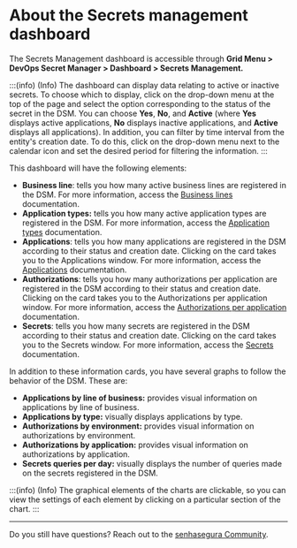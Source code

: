 # About the Secrets management dashboard

The Secrets Management dashboard is accessible through **Grid Menu > DevOps Secret Manager > Dashboard > Secrets Management.**

:::(info) (Info)
The dashboard can display data relating to active or inactive secrets. To choose which to display, click on the drop-down menu at the top of the page and select the option corresponding to the status of the secret in the DSM. You can choose **Yes**, **No**, and **Active** (where **Yes** displays active applications, **No** displays inactive applications, and **Active** displays all applications). In addition, you can filter by time interval from the entity's creation date. To do this, click on the drop-down menu next to the calendar icon and set the desired period for filtering the information.
:::

This dashboard will have the following elements:

* **Business line**: tells you how many active business lines are registered in the DSM. For more information, access the [Business lines](/v3-33/docs/how-to-manage-the-lines-of-business) documentation.
* **Application types:** tells you how many active application types are registered in the DSM. For more information, access the [Application types](/v3-33/docs/how-to-manage-application-types-in-senhasegura-devops-secret-manager) documentation.
* **Applications**: tells you how many applications are registered in the DSM according to their status and creation date. Clicking on the card takes you to the Applications window. For more information, access the [Applications](/v3-33/docs/how-to-manage-an-application-in-devops-secret-manager) documentation.
* **Authorizations**: tells you how many authorizations per application are registered in the DSM according to their status and creation date. Clicking on the card takes you to the Authorizations per application window. For more information, access the [Authorizations per application](/v3-33/docs/how-to-manage-authorizations-per-application-in-devops-secret-manager) documentation.
* **Secrets**: tells you how many secrets are registered in the DSM according to their status and creation date. Clicking on the card takes you to the Secrets window. For more information, access the [Secrets](/v3-33/docs/devops-secret-manager) documentation.

In addition to these information cards, you have several graphs to follow the behavior of the DSM. These are:

* **Applications by line of business:** provides visual information on applications by line of business.
* **Applications by type:** visually displays applications by type.
* **Authorizations by environment:** provides visual information on authorizations by environment.
* **Authorizations by application:** provides visual information on authorizations by application.
* **Secrets queries per day:** visually displays the number of queries made on the secrets registered in the DSM.

:::(info) (Info)
The graphical elements of the charts are clickable, so you can view the settings of each element by clicking on a particular section of the chart.
:::

***
Do you still have questions? Reach out to the [senhasegura Community](https://community.senhasegura.io/).